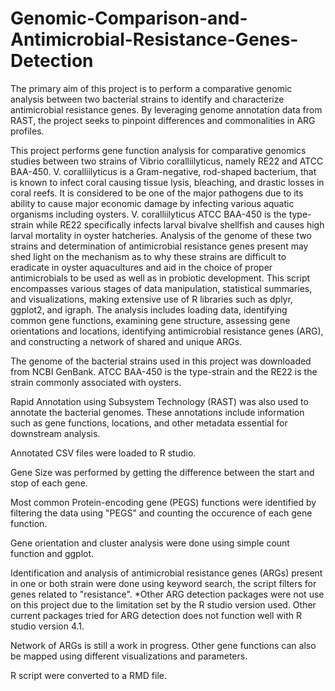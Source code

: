 # Genomic-Comparison-and-Antimicrobial-Resistance-Genes-Detection
The primary aim of this project is to perform a comparative genomic analysis between two bacterial strains to identify and characterize antimicrobial resistance genes. By leveraging genome annotation data from RAST, the project seeks to pinpoint differences and commonalities in ARG profiles.

This project performs gene function analysis for comparative genomics studies between two strains of Vibrio coralliilyticus, namely RE22 and ATCC BAA-450. V. coralliilyticus is a Gram-negative, rod-shaped bacterium, that is known to infect coral causing  tissue lysis, bleaching, and drastic losses in coral reefs. It is considered to be one of the major pathogens due to its ability to cause major economic damage by infecting various aquatic organisms including oysters. V. coralliilyticus ATCC BAA-450 is the type-strain while RE22 specifically infects larval bivalve shellfish and causes high larval mortality in oyster hatcheries. Analysis of the genome of these two strains and determination of antimicrobial resistance genes present may shed light on the mechanism as to why these strains are difficult to eradicate in oyster aquacultures and aid in the choice of proper antimicrobials to be used as well as in probiotic development. This script encompasses various stages of data manipulation, statistical summaries, and visualizations, making extensive use of R libraries such as dplyr, ggplot2, and igraph. The analysis includes loading data, identifying common gene functions, examining gene structure, assessing gene orientations and locations, identifying antimicrobial resistance genes (ARG), and constructing a network of shared and unique ARGs.  

The genome of the bacterial strains used in this project was downloaded from NCBI GenBank. ATCC BAA-450 is the type-strain and the RE22 is the strain commonly associated with oysters.

Rapid Annotation using Subsystem Technology (RAST) was also used to annotate the bacterial genomes. These annotations include information such as gene functions, locations, and other metadata essential for downstream analysis.

Annotated CSV files were loaded to R studio.

Gene Size was performed by getting the difference between the start and stop of each gene.

Most common Protein-encoding gene (PEGS) functions were identified by filtering the data using "PEGS" and counting the occurence of each gene function.

Gene orientation and cluster analysis were done using simple count function and ggplot.

Identification and analysis of antimicrobial resistance genes (ARGs) present in one or both strain were done using keyword search, the script filters for genes related to "resistance". *Other ARG detection packages were not use on this project due to the limitation set by the R studio version used. Other current packages tried for ARG detection does not function well with R studio version 4.1.

Network of ARGs is still a work in progress. Other gene functions can also be mapped using different visualizations and parameters.

R script were converted to a RMD file. 


